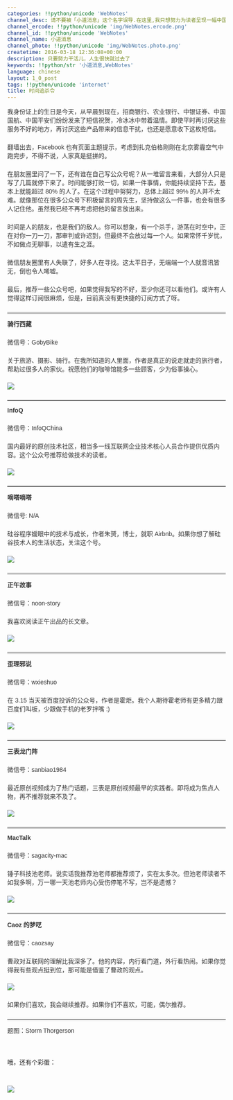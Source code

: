 ```yaml
---
categories: !!python/unicode 'WebNotes'
channel_desc: 请不要被「小道消息」这个名字误导.在这里,我只想努力为读者呈现一幅中国互联网的清明上河图.
channel_ercode: !!python/unicode 'img/WebNotes.ercode.png'
channel_id: !!python/unicode 'WebNotes'
channel_name: 小道消息
channel_photo: !!python/unicode 'img/WebNotes.photo.png'
createtime: 2016-03-18 12:36:08+00:00
description: 只要努力干活儿，人生很快就过去了
keywords: !!python/str '小道消息,WebNotes'
language: chinese
layout: 1_0_post
tags: !!python/unicode 'internet'
title: 时间追杀令
---
```

<div class="rich_media_content" id="js_content">
<p style="font-family: Avenir, sans-serif; border: 0px; margin-top: 2px; margin-bottom: 22px; outline: 0px; color: rgb(51, 51, 51); white-space: normal;">
         我身份证上的生日是今天，从早晨到现在，招商银行、农业银行、中银证券、中国国航、中国平安们纷纷发来了短信祝贺，冷冰冰中带着温情。即使平时再讨厌这些服务不好的地方，再讨厌这些产品带来的信息干扰，也还是愿意收下这枚短信。
        </p>
<p style="font-family: Avenir, sans-serif; border: 0px; margin-top: 2px; margin-bottom: 22px; outline: 0px; color: rgb(51, 51, 51); white-space: normal;">
         翻墙出去，Facebook 也有页面主题提示，考虑到扎克伯格刚刚在北京雾霾空气中跑完步，不得不说，人家真是挺拼的。
        </p>
<p style="font-family: Avenir, sans-serif; border: 0px; margin-top: 2px; margin-bottom: 22px; outline: 0px; color: rgb(51, 51, 51); white-space: normal;">
         在朋友圈里问了一下，还有谁在自己写公众号呢？从一堆留言来看，大部分人只是写了几篇就停下来了。时间能够打败一切，如果一件事情，你能持续坚持下去，基本上就能超过 80% 的人了。在这个过程中努努力，总体上超过 99% 的人并不太难。就像那位在很多公众号下积极留言的周先生，坚持做这么一件事，也会有很多人记住他。虽然我已经不再考虑把他的留言放出来。
        </p>
<p style="font-family: Avenir, sans-serif; border: 0px; margin-top: 2px; margin-bottom: 22px; outline: 0px; color: rgb(51, 51, 51); white-space: normal;">
         时间是人的朋友，也是我们的敌人。你可以想象，有一个杀手，游荡在时空中，正在对你一刀一刀，那审判或许迟到，但最终不会放过每一个人。如果常怀千岁忧，不如做点无聊事，以遣有生之涯。
        </p>
<p style="font-family: Avenir, sans-serif; border: 0px; margin-top: 2px; margin-bottom: 22px; outline: 0px; color: rgb(51, 51, 51); white-space: normal;">
         微信朋友圈里有人失联了，好多人在寻找。这太平日子，无端端一个人就音讯皆无，倒也令人唏嘘。
        </p>
<p style="font-family: Avenir, sans-serif; border: 0px; margin-top: 2px; margin-bottom: 22px; outline: 0px; color: rgb(51, 51, 51); white-space: normal;">
         最后，推荐一些公众号吧，如果觉得我写的不好，至少你还可以看他们。或许有人觉得这样订阅很麻烦，但是，目前真没有更快捷的订阅方式了呀。
        </p>
<hr style="font-family: Avenir, sans-serif; border-right-width: 0px; border-bottom-width: 0px; border-left-width: 0px; border-top-style: solid; border-top-color: rgb(234, 234, 234); height: 1px; margin-top: 1em; margin-bottom: 1em; color: rgb(51, 51, 51); white-space: normal;"/>
<p style="font-family: Avenir, sans-serif; border: 0px; margin-top: 2px; margin-bottom: 22px; outline: 0px; color: rgb(51, 51, 51); white-space: normal;">
<strong>
          骑行西藏
         </strong>
</p>
<p style="font-family: Avenir, sans-serif; border: 0px; margin-top: 2px; margin-bottom: 22px; outline: 0px; color: rgb(51, 51, 51); white-space: normal;">
         微信号：GobyBike
        </p>
<p style="font-family: Avenir, sans-serif; border: 0px; margin-top: 2px; margin-bottom: 22px; outline: 0px; color: rgb(51, 51, 51); white-space: normal;">
         关于旅游、摄影、骑行。在我所知道的人里面，作者是真正的说走就走的旅行者，帮助过很多人的家伙。祝愿他们的咖啡馆能多一些顾客，少为俗事操心。
        </p>
<p style="font-family: Avenir, sans-serif; border: 0px; margin-top: 2px; margin-bottom: 22px; outline: 0px; color: rgb(51, 51, 51); white-space: normal;">
<img data-ratio="1" data-s="300,640" data-src="" data-type="jpeg" data-w="430" src="{{ '/img/ow5rEn8QGlFjtDpqbXCSjK9D2YjtuiaQDdvtrp7Qz6GMyICWYk2hNaNSkDerYBIWXgesn5weHAb42IW8zticFWbg.jpeg' | prepend: site.img | replace: '//','/' }}"/>
<br/>
</p>
<hr style="font-family: Avenir, sans-serif; border-right-width: 0px; border-bottom-width: 0px; border-left-width: 0px; border-top-style: solid; border-top-color: rgb(234, 234, 234); height: 1px; margin-top: 1em; margin-bottom: 1em; color: rgb(51, 51, 51); white-space: normal;"/>
<p style="font-family: Avenir, sans-serif; border: 0px; margin-top: 2px; margin-bottom: 22px; outline: 0px; color: rgb(51, 51, 51); white-space: normal;">
<strong>
          InfoQ
         </strong>
</p>
<p style="font-family: Avenir, sans-serif; border: 0px; margin-top: 2px; margin-bottom: 22px; outline: 0px; color: rgb(51, 51, 51); white-space: normal;">
         微信号：InfoQChina
        </p>
<p style="font-family: Avenir, sans-serif; border: 0px; margin-top: 2px; margin-bottom: 22px; outline: 0px; color: rgb(51, 51, 51); white-space: normal;">
         国内最好的原创技术社区，相当多一线互联网企业技术核心人员合作提供优质内容。这个公众号推荐给做技术的读者。
        </p>
<p style="font-family: Avenir, sans-serif; border: 0px; margin-top: 2px; margin-bottom: 22px; outline: 0px; color: rgb(51, 51, 51); white-space: normal;">
<img data-ratio="1" data-s="300,640" data-src="" data-type="jpeg" data-w="430" src="{{ '/img/ow5rEn8QGlFjtDpqbXCSjK9D2YjtuiaQDZCkZocgJbNEgwVMEH2Gb9bnyvppItUvaq2MPS743P9ZDOzGF5NIAqg.jpeg' | prepend: site.img | replace: '//','/' }}"/>
<br/>
</p>
<hr style="font-family: Avenir, sans-serif; border-right-width: 0px; border-bottom-width: 0px; border-left-width: 0px; border-top-style: solid; border-top-color: rgb(234, 234, 234); height: 1px; margin-top: 1em; margin-bottom: 1em; color: rgb(51, 51, 51); white-space: normal;"/>
<p style="font-family: Avenir, sans-serif; border: 0px; margin-top: 2px; margin-bottom: 22px; outline: 0px; color: rgb(51, 51, 51); white-space: normal;">
<strong>
          嘀嗒嘀嗒
         </strong>
</p>
<p style="font-family: Avenir, sans-serif; border: 0px; margin-top: 2px; margin-bottom: 22px; outline: 0px; color: rgb(51, 51, 51); white-space: normal;">
         微信号: N/A
        </p>
<p style="font-family: Avenir, sans-serif; border: 0px; margin-top: 2px; margin-bottom: 22px; outline: 0px; color: rgb(51, 51, 51); white-space: normal;">
         硅谷程序媛眼中的技术与成长，作者朱赟，博士，就职 Airbnb。如果你想了解硅谷技术人的生活状态，关注这个号。
        </p>
<p style="font-family: Avenir, sans-serif; border: 0px; margin-top: 2px; margin-bottom: 22px; outline: 0px; color: rgb(51, 51, 51); white-space: normal;">
<img data-ratio="1" data-s="300,640" data-src="" data-type="jpeg" data-w="430" src="{{ '/img/ow5rEn8QGlFjtDpqbXCSjK9D2YjtuiaQDf4nJtPafJKiaccVIk5mVAfqZKGzPgxvRhoSIdoJ9VXkDBuoFYn0nM2A.jpeg' | prepend: site.img | replace: '//','/' }}"/>
<br/>
</p>
<hr style="font-family: Avenir, sans-serif; border-right-width: 0px; border-bottom-width: 0px; border-left-width: 0px; border-top-style: solid; border-top-color: rgb(234, 234, 234); height: 1px; margin-top: 1em; margin-bottom: 1em; color: rgb(51, 51, 51); white-space: normal;"/>
<p style="font-family: Avenir, sans-serif; border: 0px; margin-top: 2px; margin-bottom: 22px; outline: 0px; color: rgb(51, 51, 51); white-space: normal;">
<strong>
          正午故事
         </strong>
</p>
<p style="font-family: Avenir, sans-serif; border: 0px; margin-top: 2px; margin-bottom: 22px; outline: 0px; color: rgb(51, 51, 51); white-space: normal;">
         微信号：noon-story
        </p>
<p style="font-family: Avenir, sans-serif; border: 0px; margin-top: 2px; margin-bottom: 22px; outline: 0px; color: rgb(51, 51, 51); white-space: normal;">
         我喜欢阅读正午出品的长文章。
        </p>
<p style="font-family: Avenir, sans-serif; border: 0px; margin-top: 2px; margin-bottom: 22px; outline: 0px; color: rgb(51, 51, 51); white-space: normal;">
<img data-ratio="1" data-s="300,640" data-src="" data-type="jpeg" data-w="430" src="{{ '/img/ow5rEn8QGlFjtDpqbXCSjK9D2YjtuiaQDL4JjZYRKcnX1ibyVy2KEXlLqTmHgf8xeDnicia6hmOzicM88u2jKthj3pw.jpeg' | prepend: site.img | replace: '//','/' }}"/>
<br/>
</p>
<hr style="font-family: Avenir, sans-serif; border-right-width: 0px; border-bottom-width: 0px; border-left-width: 0px; border-top-style: solid; border-top-color: rgb(234, 234, 234); height: 1px; margin-top: 1em; margin-bottom: 1em; color: rgb(51, 51, 51); white-space: normal;"/>
<p style="font-family: Avenir, sans-serif; border: 0px; margin-top: 2px; margin-bottom: 22px; outline: 0px; color: rgb(51, 51, 51); white-space: normal;">
<strong>
          歪理邪说
         </strong>
</p>
<p style="font-family: Avenir, sans-serif; border: 0px; margin-top: 2px; margin-bottom: 22px; outline: 0px; color: rgb(51, 51, 51); white-space: normal;">
         微信号：wxieshuo
        </p>
<p style="font-family: Avenir, sans-serif; border: 0px; margin-top: 2px; margin-bottom: 22px; outline: 0px; color: rgb(51, 51, 51); white-space: normal;">
         在 3.15 当天被百度投诉的公众号，作者是霍炬。我个人期待霍老师有更多精力跟百度们叫板，少跟做手机的老罗拌嘴 :)
        </p>
<p style="font-family: Avenir, sans-serif; border: 0px; margin-top: 2px; margin-bottom: 22px; outline: 0px; color: rgb(51, 51, 51); white-space: normal;">
<img data-ratio="1" data-s="300,640" data-src="" data-type="jpeg" data-w="430" src="{{ '/img/ow5rEn8QGlFjtDpqbXCSjK9D2YjtuiaQDWuYQlgBtxIUs5HmBZDN1ib16IRGqLoicp8UyNeXicd6gJn7FlprL8PMXw.jpeg' | prepend: site.img | replace: '//','/' }}"/>
<br/>
</p>
<hr style="font-family: Avenir, sans-serif; border-right-width: 0px; border-bottom-width: 0px; border-left-width: 0px; border-top-style: solid; border-top-color: rgb(234, 234, 234); height: 1px; margin-top: 1em; margin-bottom: 1em; color: rgb(51, 51, 51); white-space: normal;"/>
<p style="font-family: Avenir, sans-serif; border: 0px; margin-top: 2px; margin-bottom: 22px; outline: 0px; color: rgb(51, 51, 51); white-space: normal;">
<strong>
          三表龙门阵
         </strong>
</p>
<p style="font-family: Avenir, sans-serif; border: 0px; margin-top: 2px; margin-bottom: 22px; outline: 0px; color: rgb(51, 51, 51); white-space: normal;">
         微信号：sanbiao1984
        </p>
<p style="font-family: Avenir, sans-serif; border: 0px; margin-top: 2px; margin-bottom: 22px; outline: 0px; color: rgb(51, 51, 51); white-space: normal;">
         最近原创视频成为了热门话题，三表是原创视频最早的实践者。即将成为焦点人物，再不推荐就来不及了。
        </p>
<p style="font-family: Avenir, sans-serif; border: 0px; margin-top: 2px; margin-bottom: 22px; outline: 0px; color: rgb(51, 51, 51); white-space: normal;">
<img data-ratio="1" data-s="300,640" data-src="" data-type="jpeg" data-w="430" src="{{ '/img/ow5rEn8QGlFjtDpqbXCSjK9D2YjtuiaQDRrpRvqInQ4uQooBvsP1UTASr1k3f3oxgbyZy7RfzNJRLhvxU8F0FRA.jpeg' | prepend: site.img | replace: '//','/' }}"/>
<br/>
</p>
<hr style="font-family: Avenir, sans-serif; border-right-width: 0px; border-bottom-width: 0px; border-left-width: 0px; border-top-style: solid; border-top-color: rgb(234, 234, 234); height: 1px; margin-top: 1em; margin-bottom: 1em; color: rgb(51, 51, 51); white-space: normal;"/>
<p style="font-family: Avenir, sans-serif; border: 0px; margin-top: 2px; margin-bottom: 22px; outline: 0px; color: rgb(51, 51, 51); white-space: normal;">
<strong>
          MacTalk
         </strong>
</p>
<p style="font-family: Avenir, sans-serif; border: 0px; margin-top: 2px; margin-bottom: 22px; outline: 0px; color: rgb(51, 51, 51); white-space: normal;">
         微信号：sagacity-mac
        </p>
<p style="font-family: Avenir, sans-serif; border: 0px; margin-top: 2px; margin-bottom: 22px; outline: 0px; color: rgb(51, 51, 51); white-space: normal;">
         锤子科技池老师。说实话我推荐池老师都推荐烦了，实在太多次。但池老师读者不如我多啊，万一哪一天池老师内心受伤停笔不写，岂不是遗憾？
        </p>
<p style="font-family: Avenir, sans-serif; border: 0px; margin-top: 2px; margin-bottom: 22px; outline: 0px; color: rgb(51, 51, 51); white-space: normal;">
<img data-ratio="1" data-s="300,640" data-src="" data-type="jpeg" data-w="430" src="{{ '/img/ow5rEn8QGlFjtDpqbXCSjK9D2YjtuiaQDXRRxXM6LicsuaaWBf6WFrPlb6CEY4ZD65KAAnDbKaoCMV2JbYGYCEKw.jpeg' | prepend: site.img | replace: '//','/' }}"/>
<br/>
</p>
<hr style="font-family: Avenir, sans-serif; border-right-width: 0px; border-bottom-width: 0px; border-left-width: 0px; border-top-style: solid; border-top-color: rgb(234, 234, 234); height: 1px; margin-top: 1em; margin-bottom: 1em; color: rgb(51, 51, 51); white-space: normal;"/>
<p style="font-family: Avenir, sans-serif; border: 0px; margin-top: 2px; margin-bottom: 22px; outline: 0px; color: rgb(51, 51, 51); white-space: normal;">
<strong>
          Caoz 的梦呓
         </strong>
</p>
<p style="font-family: Avenir, sans-serif; border: 0px; margin-top: 2px; margin-bottom: 22px; outline: 0px; color: rgb(51, 51, 51); white-space: normal;">
         微信号：caozsay
        </p>
<p style="font-family: Avenir, sans-serif; border: 0px; margin-top: 2px; margin-bottom: 22px; outline: 0px; color: rgb(51, 51, 51); white-space: normal;">
         曹政对互联网的理解比我深多了。他的内容，内行看门道，外行看热闹。如果你觉得我有些观点挺到位，那可能是借鉴了曹政的观点。
         <br/>
</p>
<p style="font-family: Avenir, sans-serif; border: 0px; margin-top: 2px; margin-bottom: 22px; outline: 0px; color: rgb(51, 51, 51); white-space: normal;">
<img data-ratio="1" data-s="300,640" data-src="" data-type="jpeg" data-w="430" src="{{ '/img/ow5rEn8QGlFjtDpqbXCSjK9D2YjtuiaQDzFRMpBzf0d72A1Vm79g4pk3qbG8p1TrGsSvHFH9OfsZictOibb4pWBjg.jpeg' | prepend: site.img | replace: '//','/' }}"/>
<br/>
</p>
<p style="font-family: Avenir, sans-serif; border: 0px; margin-top: 2px; margin-bottom: 22px; outline: 0px; color: rgb(51, 51, 51); white-space: normal;">
         如果你们喜欢，我会继续推荐。如果你们不喜欢，可能，偶尔推荐。
        </p>
<hr style="font-family: Avenir, sans-serif; border-right-width: 0px; border-bottom-width: 0px; border-left-width: 0px; border-top-style: solid; border-top-color: rgb(234, 234, 234); height: 1px; margin-top: 1em; margin-bottom: 1em; color: rgb(51, 51, 51); white-space: normal;"/>
<p style="font-family: Avenir, sans-serif; border: 0px; margin-top: 2px; margin-bottom: 22px; outline: 0px; color: rgb(51, 51, 51); white-space: normal;">
         题图：Storm Thorgerson
        </p>
<p>
<br/>
</p>
<p>
         哦，还有个彩蛋：
        </p>
<p>
<br/>
</p>
<p>
<img data-ratio="0.7985611510791367" data-src="" data-type="gif" data-w="" src="{{ '/img/ow5rEn8QGlFjtDpqbXCSjK9D2YjtuiaQDYXIAxpgE3EW993PQspEayVMYJQaOfRTRCVWU2wM6fDzvNul3ibD7vyw.gif' | prepend: site.img | replace: '//','/' }}"/>
<br/>
</p>
</div>